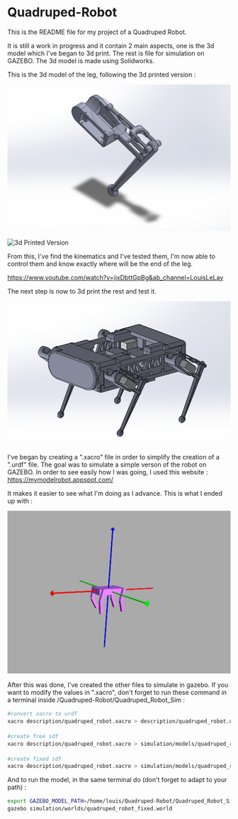 # Quadruped-Robot

This is the README file for my project of a Quadruped Robot.

It is still a work in progress and it contain 2 main aspects, one is the 3d model which I've began to 3d print. The rest is file for simulation on GAZEBO. The 3d model is made using Solidworks.

This is the 3d model of the leg, following the 3d printed version :

![3d Model of the leg](https://github.com/louislelay/Quadruped-Robot/blob/main/Images/leg3d.png)

![3d Printed Version](https://github.com/louislelay/Quadruped-Robot/blob/main/Images/leg.jpg)

From this, I've find the kinematics and I've tested them, I'm now able to control them and know exactly where will be the end of the leg.

https://www.youtube.com/watch?v=jixDbttGpBg&ab_channel=LouisLeLay

The next step is now to 3d print the rest and test it.

![3d Model of the Quadruped Robot](https://github.com/louislelay/Quadruped-Robot/blob/main/Images/quad.png)

I've began by creating a ".xacro" file in order to simplify the creation of a ".urdf" file. The goal was to simulate a simple verson of the robot on GAZEBO. In order to see easily how I was going, I used this website : https://mymodelrobot.appspot.com/
 
It makes it easier to see what I'm doing as I advance. This is what I ended up with :
 
 
![1st conception](https://github.com/louislelay/Quadruped-Robot/blob/main/Images/URDF.png)

After this was done, I've created the other files to simulate in gazebo. If you want to modify the values in ".xacro", don't forget to run these command in a terminal inside /Quadruped-Robot/Quadruped_Robot_Sim :

```bash
#convert xacro to urdf
xacro description/quadruped_robot.xacro > description/quadruped_robot.urdf

#create free sdf
xacro description/quadruped_robot.xacro > simulation/models/quadruped_robot/quadruped_robot.urdf && gz sdf -p simulation/models/quadruped_robot/quadruped_robot.urdf > simulation/models/quadruped_robot/quadruped_robot.sdf

#create fixed sdf
xacro description/quadruped_robot.xacro > simulation/models/quadruped_robot_fixed/quadruped_robot_fixed.urdf is_fixed:=true && gz sdf -p simulation/models/quadruped_robot_fixed/quadruped_robot_fixed.urdf > simulation/models/quadruped_robot_fixed/quadruped_robot_fixed.sdf
```


And to run the model, in the same terminal do (don't forget to adapt to your path) : 

```bash
export GAZEBO_MODEL_PATH=/home/louis/Quadruped-Robot/Quadruped_Robot_Sim/simulation/models
gazebo simulation/worlds/quadruped_robot_fixed.world
```
